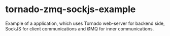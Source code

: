 tornado-zmq-sockjs-example
==========================

Example of a application, which uses Tornado web-server for backend side, SockJS for client communications and ØMQ for inner communications.